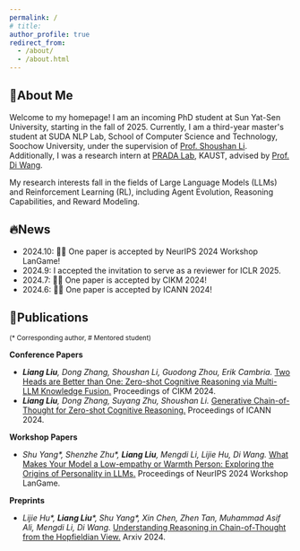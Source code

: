 ```yaml
---
permalink: /
# title: 
author_profile: true
redirect_from: 
  - /about/
  - /about.html
---
```


## 👋About Me
Welcome to my homepage! I am an incoming PhD student at Sun Yat-Sen University, starting in the fall of 2025.
Currently, I am a third-year master's student at SUDA NLP Lab, School of Computer Science and Technology, Soochow University, under the supervision of [Prof. Shoushan Li](https://scholar.google.com.hk/citations?user=ZRGSxdUAAAAJ). 
Additionally, I was a research intern at [PRADA Lab](https://pradalab1.github.io/), KAUST, advised by [Prof. Di Wang](https://scholar.google.com/citations?user=5hGRe_QAAAAJ). 

My research interests fall in the fields of Large Language Models (LLMs) and Reinforcement Learning (RL), including Agent Evolution, Reasoning Capabilities, and Reward Modeling.

## 🔥News
- 2024.10: 🎉🎉 One paper is accepted by NeurIPS 2024 Workshop LanGame!
- 2024.9: I accepted the invitation to serve as a reviewer for ICLR 2025.
- 2024.7: 🎉🎉 One paper is accepted by CIKM 2024!
- 2024.6: 🎉🎉 One paper is accepted by ICANN 2024!

## 📝Publications

<small>(* Corresponding author, # Mentored student)</small>

**Conference Papers**
- _**Liang Liu**, Dong Zhang, Shoushan Li, Guodong Zhou, Erik Cambria._ [Two Heads are Better than One: Zero-shot Cognitive Reasoning via Multi-LLM Knowledge Fusion.](https://dl.acm.org/doi/abs/10.1145/3627673.3679744) Proceedings of CIKM 2024.
- _**Liang Liu**, Dong Zhang, Suyang Zhu, Shoushan Li._ [Generative Chain-of-Thought for Zero-shot Cognitive Reasoning.](https://link.springer.com/chapter/10.1007/978-3-031-72344-5_22) Proceedings of ICANN 2024.
  
**Workshop Papers**
- _Shu Yang*, Shenzhe Zhu*, **Liang Liu**, Mengdi Li, Lijie Hu, Di Wang._ [What Makes Your Model a Low-empathy or Warmth Person: Exploring the Origins of Personality in LLMs.](https://openreview.net/pdf?id=yTPbrLyOgd) Proceedings of NeurIPS 2024 Workshop LanGame.

**Preprints**
- _Lijie Hu*, **Liang Liu***, Shu Yang*, Xin Chen, Zhen Tan, Muhammad Asif Ali, Mengdi Li, Di Wang._ [Understanding Reasoning in Chain-of-Thought from the Hopfieldian View.](https://arxiv.org/pdf/2410.03595) Arxiv 2024.
